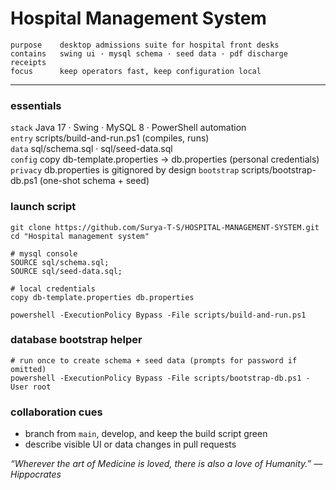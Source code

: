 # Hospital Management System

```
purpose    desktop admissions suite for hospital front desks
contains   swing ui · mysql schema · seed data · pdf discharge receipts
focus      keep operators fast, keep configuration local
```

---

### essentials
`stack`        Java 17 · Swing · MySQL 8 · PowerShell automation  
`entry`        scripts/build-and-run.ps1 (compiles, runs)  
`data`         sql/schema.sql · sql/seed-data.sql  
`config`       copy db-template.properties → db.properties (personal credentials)  
`privacy`      db.properties is gitignored by design
`bootstrap`    scripts/bootstrap-db.ps1 (one-shot schema + seed)

### launch script
```
git clone https://github.com/Surya-T-S/HOSPITAL-MANAGEMENT-SYSTEM.git
cd "Hospital management system"

# mysql console
SOURCE sql/schema.sql;
SOURCE sql/seed-data.sql;

# local credentials
copy db-template.properties db.properties

powershell -ExecutionPolicy Bypass -File scripts/build-and-run.ps1
```

### database bootstrap helper
```
# run once to create schema + seed data (prompts for password if omitted)
powershell -ExecutionPolicy Bypass -File scripts/bootstrap-db.ps1 -User root
```

### collaboration cues
- branch from `main`, develop, and keep the build script green
- describe visible UI or data changes in pull requests

_“Wherever the art of Medicine is loved, there is also a love of Humanity.” — Hippocrates_

